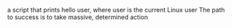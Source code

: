 a script that prints hello user, where user is the current Linux user
The path to success is to take massive, determined action
